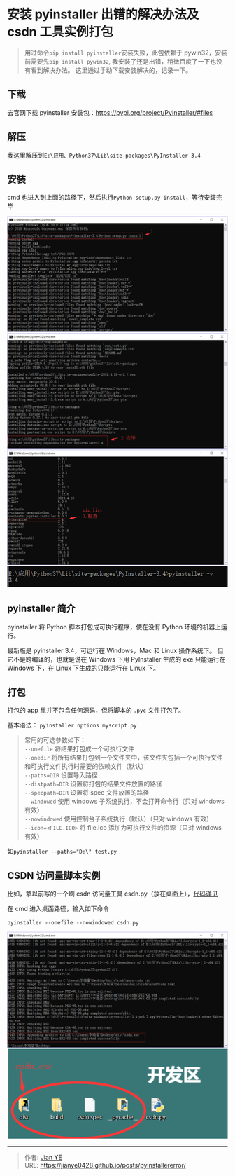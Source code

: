 # 安装 pyinstaller 出错的解决办法及 csdn 工具实例打包


> 用过命令`pip install pyinstaller`安装失败，此包依赖于 pywin32，安装前需要先`pip install pywin32`, 我安装了还是出错，稍微百度了一下也没有看到解决办法。
> 这里通过手动下载安装解决的，记录一下。

<!--more-->

## 下载

去官网下载 pyinstaller 安装包：<https://pypi.org/project/PyInstaller/#files>

## 解压

我这里解压到`E:\应用、Python37\Lib\site-packages\PyInstaller-3.4`

## 安装

cmd 也进入到上面的路径下，然后执行`Python setup.py install`，等待安装完毕

![安装](images/1.png)
![完成](images/2.png)
![pip list](images/3.png)
![版本](images/4.png)

## pyinstaller 简介

pyinstaller 将 Python 脚本打包成可执行程序，使在没有 Python 环境的机器上运行。

最新版是 pyinstaller 3.4，可运行在 Windows，Mac 和 Linux 操作系统下。 但它不是跨编译的，也就是说在 Windows 下用 PyInstaller 生成的 exe 只能运行在 Windows 下，在 Linux 下生成的只能运行在 Linux 下。

## 打包

打包的 app 里并不包含任何源码，但将脚本的 `.pyc` 文件打包了。

基本语法： `pyinstaller options myscript.py`

> 常用的可选参数如下：  
> `--onefile` 将结果打包成一个可执行文件  
> `--onedir` 将所有结果打包到一个文件夹中，该文件夹包括一个可执行文件和可执行文件执行时需要的依赖文件（默认）  
> `--paths=DIR` 设置导入路径  
> `--distpath=DIR` 设置将打包的结果文件放置的路径  
> `--specpath=DIR` 设置将 spec 文件放置的路径  
> `--windowed` 使用 windows 子系统执行，不会打开命令行（只对 windows 有效）  
> `--nowindowed` 使用控制台子系统执行（默认）（只对 windows 有效）  
> `--icon=<FILE.ICO>` 将 file.ico 添加为可执行文件的资源（只对 windows 有效）

如`pyinstaller --paths="D:\" test.py`

## CSDN 访问量脚本实例

比如，拿以前写的一个刷 csdn 访问量工具 csdn.py（放在桌面上），[代码详见](/posts/csdnvisiter.html)

在 cmd 进入桌面路径，输入如下命令

```shell
pyinstaller --onefile --nowindowed csdn.py
```

![csdn.exe 生成成功](images/5.png)
![csdn.exe 生成成功](images/6.png)


---

> 作者: [Jian YE](https://github.com/jianye0428)  
> URL: https://jianye0428.github.io/posts/pyinstallererror/  

